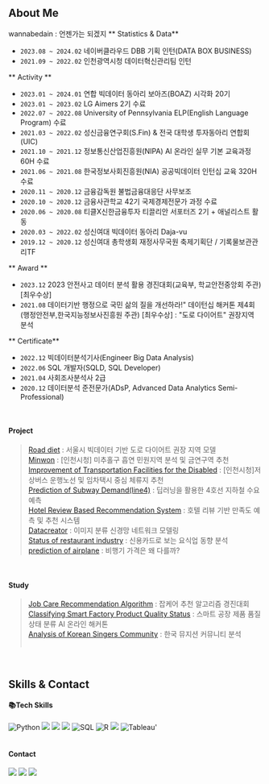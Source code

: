 
## About Me
wannabedain : 언젠가는 되겠지
** Statistics & Data**
+ `2023.08 ~ 2024.02` 네이버클라우드 DBB 기획 인턴(DATA BOX BUSINESS)
+ `2021.09 ~ 2022.02` 인천광역시청 데이터혁신관리팀 인턴

** Activity **
+ `2023.01 ~ 2024.01` 연합 빅데이터 동아리 보아즈(BOAZ) 시각화 20기
+ `2023.01 ~ 2023.02` LG Aimers 2기 수료
+ `2022.07 ~ 2022.08` University of Pennsylvania ELP(English Language Program) 수료
+ `2021.03 ~ 2022.02` 성신금융연구회(S.Fin) & 전국 대학생 투자동아리 연합회(UIC)
+ `2021.10 ~ 2021.12` 정보통신산업진흥원(NIPA) AI 온라인 실무 기본 교육과정 60H 수료
+ `2021.06 ~ 2021.08` 한국정보사회진흥원(NIA) 공공빅데이터 인턴십 교육 320H 수료
+ `2020.11 ~ 2020.12` 금융감독원 불법금융대응단 사무보조
+ `2020.10 ~ 2020.12` 금융사관학교 42기 국제경제전문가 과정 수료
+ `2020.06 ~ 2020.08` 티클X신한금융투자 티끌리안 서포터즈 2기 + 애널리스트 활동
+ `2020.03 ~ 2022.02` 성신여대 빅데이터 동아리 Daja-vu
+ `2019.12 ~ 2020.12` 성신여대 총학생회 재정사무국원 축제기획단 / 기록물보관관리TF





** Award ** 
+ `2023.12` 2023 안전사고 데이터 분석 활용 경진대회(교육부, 학교안전중앙회 주관) [최우수상] 
+ `2021.08` 데이터기반 행정으로 국민 삶의 질을 개선하라!" 데이턴십 해커톤 제4회(행정안전부,한국지능정보사진흥원 주관) [최우수상]
: "도로 다이어트" 권장지역 분석 <br>


** Certificate** 
+ `2022.12` 빅데이터분석기사(Engineer Big Data Analysis)
+ `2022.06` SQL 개발자(SQLD, SQL Developer)
+ `2021.04` 사회조사분석사 2급
+ `2020.12` 데이터분석 준전문가(ADsP, Advanced Data Analytics Semi-Professional)




<br>

#### Project
>  [Road diet](https://github.com/wannabedain/diet_2021) : 서울시 빅데이터 기반 도로 다이어트 권장 지역 모델 <br> 
>  [Minwon](https://github.com/wannabedain/minwon_2021) : [인천시청] 미추홀구 흡연 민원지역 분석 및 금연구역 추천<br>
>  [Improvement of Transportation Facilities for the Disabled](https://github.com/wannabedain/Improvement-of-Transportation-Facilities-for-the-Disabled)  : [인천시청]저상버스 운행노선 및 임차택시 중심 체류지 추천 <br>
>  [Prediction of Subway Demand(line4)](https://github.com/wannabedain/Prediction-of-Subway-Demand-for-Line-4) : 딥러닝을 활용한 4호선 지하철 수요 예측 <br>
>  [Hotel Review Based Recommendation System](https://github.com/wannabedain/Hotel-Review-Based-Recommendation-System) : 호텔 리뷰 기반 만족도 예측 및 추천 시스템 <br>
>  [Datacreator](https://github.com/wannabedain/Datacreator_2022_befour) : 이미지 분류 신경망 네트워크 모델링 <br>
>  [Status of restaurant industry](https://github.com/wannabedain/Current-status-of-the-restaurant-industry) : 신용카드로 보는 요식업 동향 분석 <br>
>  [prediction of airplane](https://github.com/wannabedain/prediction-of-airplane) : 비행기 가격은 왜 다를까? <br>
<br>


#### Study
>  [Job Care Recommendation Algorithm](https://github.com/wannabedain/Job-Care-Recommendation-Algorithm) : 잡케어 추천 알고리즘 경진대회  <br>
>  [Classifying Smart Factory Product Quality Status](https://github.com/wannabedain/Classifying-Smart-Factory-Product-Quality-Status) : 스마트 공장 제품 품질 상태 분류 AI 온라인 해커톤 <br>
>  [Analysis of Korean Singers Community](https://github.com/wannabedain/school_work) : 한국 뮤지션 커뮤니티 분석 <br><br>
<br>




## Skills & Contact

#### 📚Tech Skills </br>
<div >     
    <img alt="Python" src="https://img.shields.io/badge/python%20-%2314354C.svg?&style=flat-square&logo=python&logoColor=white"/> 
    <img src="https://img.shields.io/badge/Google Colab-F9AB00?style=flat-square&logo=Google Colab&logoColor=white"/></a>
    <img src="https://img.shields.io/badge/Jupyter-F37626?style=flat-square&logo=Jupyter&logoColor=white"/></a>
    <img src="https://img.shields.io/badge/Visual Studio Code-007ACC?style=flat-square&logo=Visual Studio Code&logoColor=white"/></a>
    <img alt="SQL" src="https://img.shields.io/badge/MySQL-005C84?style=flat-square&logo=mysql&logoColor=white"/>   
    <img alt="R" src="https://img.shields.io/badge/R-276DC3?style=flat-square&logo=R&logoColor=white"/>  
    <img src="https://img.shields.io/badge/RStudio-75AADB?style=flat-square&logo=RStudio&logoColor=white"/></a>
    <img alt="Tableau" src="https://img.shields.io/badge/Tableau-E97627?style=flat-square&logo=Tableau&logoColor=white">'
</br></br>

#### Contact  </br>
<p >
  <a href="https://www.instagram.com/dain_0saur/"><img src="https://img.shields.io/badge/Instagram-E4405F?style=flat-square&logo=Instagram&logoColor=white&link=https://www.instagram.com/dain_0saur/"/></a>
  <a href="mailto:wjdekdls0000@gmail.com"><img src="https://img.shields.io/badge/Gmail-d14836?style=flat-square&logo=Gmail&logoColor=white&link=wjdekdls0000@gmail.com"/></a>
  <a href="https://public.tableau.com/app/profile/.46154044"><img src="https://img.shields.io/badge/Tableau-E97627?style=flat-square&logo=Tableau&logoColor=white"/></a>
</p>


    
<p>
</h3>
<br>

